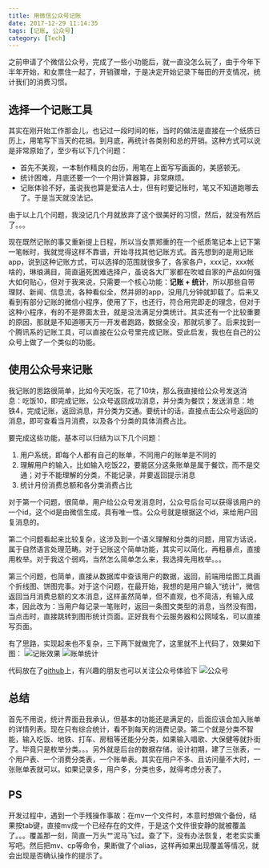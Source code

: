 ```yaml
---
title: 用微信公众号记账
date: 2017-12-29 11:14:35
tags: [记账, 公众号]
category: [Tech]
---
```


之前申请了个微信公众号，完成了一些小功能后，就一直没怎么玩了，由于今年下半年开始，和女票住一起了，开销骤增，于是决定开始记录下每田的开支情况，统计我们的消费习惯。
<!--more-->

## 选择一个记账工具

其实在刚开始工作那会儿，也记过一段时间的帐，当时的做法是直接在一个纸质日历上，用笔写下当天的花销。到月底，再统计各类别和总的开销。这种方式可以说是非常原始了，至少有以下几个问题：
* 首先不美观，一本制作精良的台历，用笔在上面写写画画的，美感顿无。
* 统计困难，月底还要一个一个用计算器算，非常麻烦。
* 记账体验不好，虽说我也算是爱洁人士，但有时要记账时，笔又不知道跑哪去了。于是当天就没法记。

由于以上几个问题，我没记几个月就放弃了这个很美好的习惯，然后，就没有然后了。。。

现在既然记账的事又重新提上日程，所以当女票郑重的在一个纸质笔记本上记下第一笔帐时，我就觉得这样不靠谱，开始寻找其他记账方式。首先想到的是用记账app，说到这种记账方式，可以选择的范围就很多了，各家各户，xxx记，xxx帐啥的，琳琅满目，简直逼死困难选择户，虽说各大厂家都在吹嘘自家的产品如何强大如何贴心，但对于我来说，只需要一个核心功能：**记账 + 统计**，所以那些自带理财、新闻、信息流，各种看似全，然并卵的app，没用几分钟就卸载了。后来又看到有部分记账的微信小程序，使用了下，也还行，符合用完即走的理念，但对于这种小程序，有的不是界面太丑，就是没法满足分类统计。其实还有一个比较重要的原因，那就是不知道哪天万一开发者跑路，数据全没，那就坑爹了。后来找到一个腾讯系的记账工具，可以直接在公众号里完成记账。受此启发，我也在自己的公众号上做了一个类似的功能。

## 使用公众号来记账

我记账的思路很简单，比如今天吃饭，花了10块，那么我直接给公众号发送消息：吃饭10，即完成记账，公众号返回成功消息，并分类为餐饮；发送消息：地铁4，完成记账，返回消息，并分类为交通。要统计的话，直接点击公众号返回的消息，即可查看当月消费，以及各个分类的具体消费占比。

要完成这些功能，基本可以归结为以下几个问题：
1. 用户系统，即每个人都有自己的账单，不同用户的账单是不同的
2. 理解用户的输入，比如输入吃饭22，要能区分这条账单是属于餐饮，而不是交通；对于不能理解的分类，不能记录，并要返回提示消息
3. 统计月份消费总额和各分类消费占比

对于第一个问题，很简单，用户给公众号发消息时，公众号后台可以获得该用户的一个id，这个id是由微信生成，具有唯一性。公众号就是根据这个id，来给用户回复消息的。

第二个问题看起来比较复杂，这涉及到一个语义理解和分类的问题，用官方话说，属于自然语言处理范畴。对于记账这个简单功能，其实可以简化，再粗暴点，直接用枚举。对于我这个弱鸡，当然怎么简单怎么来，我选择先用枚举。。。

第三个问题，也简单，直接从数据库中查该用户的数据，返回，前端用绘图工具画个折线图、饼图完事。对于这个问题，在最开始，我想的是用户输入“统计”，微信返回当月消费总额的文本消息，这样虽然简单，但不直观，也不简洁，有输入成本，因此改为：当用户每记录一笔账时，返回一条图文类型的消息，当然没有图，当点击时，直接跳转到图形统计页面。正好我有个云服务器和公网域名，可以直接写页面。

有了思路，实现起来也不复杂，三下两下就做完了，这里就不上代码了，效果如下图：
![记账效果](/images/wx-account-1.png)
![账单统计](/images/wx-account-2.png)

代码放在了[github](https://github.com/hbxjw119/weixin)上，有兴趣的朋友也可以关注公众号体验下
![公众号](http://odhrhu3wc.bkt.clouddn.com/qrcode_for_gh_b74ee0256a72_430.jpg)



## 总结

首先不用说，统计界面丑我承认，但基本的功能还是满足的，后面应该会加入账单的详情列表。现在只有综合统计，看不到每天的消费记录。第二个就是分类不智能，输入吃饭、地铁、打车、房租等还能分分类，如果输入唱歌、大保健等就扑街了。毕竟只是枚举分类。。。另外就是后台的数据存储，设计初期，建了三张表，一个用户表、一个消费分类表，一个账单表。其实在用户不多、且访问量不大时，一张账单表就可以。如果记录多，用户多，分类也多，就得考虑分表了。

## PS

开发过程中，遇到一个手残操作事故：在mv一个文件时，本意时想做个备份，结果按tab键，直接mv成一个已经存在的文件，于是这个文件很安静的就被覆盖了。。。覆盖那一刻，简直一万头艹泥马飞过。查了下，没有办法恢复，老老实实重写吧。然后把mv、cp等命令，果断做了个alias，这样再如果出现覆盖等情况，就会出现是否确认操作的提示了。

